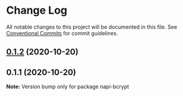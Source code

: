 # Change Log

All notable changes to this project will be documented in this file.
See [Conventional Commits](https://conventionalcommits.org) for commit guidelines.

## [0.1.2](https://github.com/zhangyuang/lerna-napi/compare/napi-bcrypt@0.1.1...napi-bcrypt@0.1.2) (2020-10-20)



## 0.1.1 (2020-10-20)

**Note:** Version bump only for package napi-bcrypt
